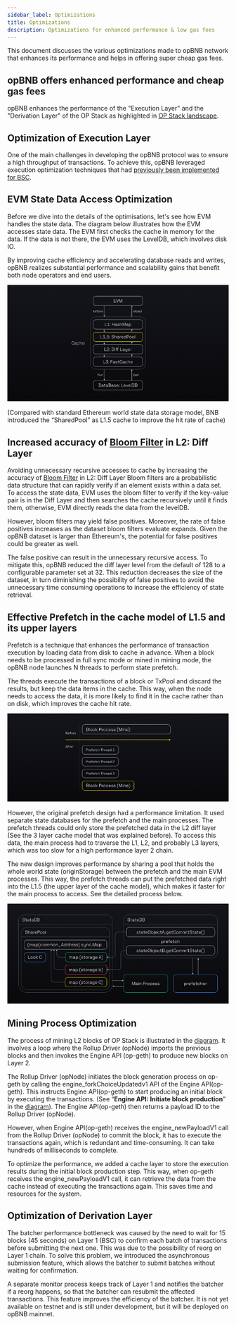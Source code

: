 ```yaml
---
sidebar_label: Optimizations
title: Optimizations
description: Optimizations for enhanced performance & low gas fees
---
```


This document discusses the various optimizations made to opBNB network that enhances its performance and helps in offering super cheap gas fees.

## opBNB offers enhanced performance and cheap gas fees

opBNB enhances the performance of the "Execution Layer" and the "Derivation Layer" of the OP Stack as highlighted in [OP Stack landscape](https://stack.optimism.io/docs/understand/landscape/?ref=binance.ghost.io#existing-landscape).

## Optimization of Execution Layer

One of the main challenges in developing the opBNB protocol was to ensure a high throughput of transactions. To achieve this, opBNB leveraged execution optimization techniques that had [previously been implemented for BSC](https://nodereal.io/blog/en/bnb-smart-chain-performance-anatomy-series-chapter-ii-99-cache-hit-rate/?ref=binance.ghost.io).

## EVM State Data Access Optimization
Before we dive into the details of the optimisations, let's see how EVM handles the state data. The diagram below illustrates how the EVM accesses state data. The EVM first checks the cache in memory for the data. If the data is not there, the EVM uses the LevelDB, which involves disk IO.

By improving cache efficiency and accelerating database reads and writes, opBNB realizes substantial performance and scalability gains that benefit both node operators and end users.

![evm-state-data-access-optimization](../../static/img/evm-state-data-access-optimization.png)

(Compared with standard Ethereum world state data storage model, BNB introduced the “SharedPool” as L1.5 cache to improve the hit rate of cache)

## Increased accuracy of [Bloom Filter](https://en.wikipedia.org/wiki/Bloom_filter?ref=binance.ghost.io) in L2: Diff Layer

Avoiding unnecessary recursive accesses to cache by increasing the accuracy of [Bloom Filter](https://en.wikipedia.org/wiki/Bloom_filter?ref=binance.ghost.io) in L2: Diff Layer
Bloom filters are a probabilistic data structure that can rapidly verify if an element exists within a data set. To access the state data, EVM uses the bloom filter to verify if the key-value pair is in the Diff Layer and then searches the cache recursively until it finds them, otherwise, EVM directly reads the data from the levelDB.

However, bloom filters may yield false positives. Moreover, the rate of false positives increases as the dataset bloom filters evaluate expands. Given the opBNB dataset is larger than Ethereum's, the potential for false positives could be greater as well.

The false positive can result in the unnecessary recursive access. To mitigate this, opBNB reduced the diff layer level from the default of 128 to a configurable parameter set at 32. This reduction decreases the size of the dataset, in turn diminishing the possibility of false positives to avoid the unnecessary time consuming operations to increase the efficiency of state retrieval.

## Effective Prefetch in the cache model of L1.5 and its upper layers
Prefetch is a technique that enhances the performance of transaction execution by loading data from disk to cache in advance. When a block needs to be processed in full sync mode or mined in mining mode, the opBNB node launches N threads to perform state prefetch.

The threads execute the transactions of a block or TxPool and discard the results, but keep the data items in the cache. This way, when the node needs to access the data, it is more likely to find it in the cache rather than on disk, which improves the cache hit rate.

![](../../static/img/prefetch.png)

However, the original prefetch design had a performance limitation. It used separate state databases for the prefetch and the main processes. The prefetch threads could only store the prefetched data in the L2 diff layer (See the 3 layer cache model that was explained before). To access this data, the main process had to traverse the L1, L2, and probably L3 layers, which was too slow for a high performance layer 2 chain.

The new design improves performance by sharing a pool that holds the whole world state (originStorage) between the prefetch and the main EVM processes. This way, the prefetch threads can put the prefetched data right into the L1.5 (the upper layer of the cache model), which makes it faster for the main process to access. See the detailed process below.

![pool-sharing](../../static/img/pool-sharing.png)

## Mining Process Optimization
The process of mining L2 blocks of OP Stack is illustrated in the [diagram](https://github.com/ethereum-optimism/optimism/blob/33741760adce92c8bdf61f693058144bb6986e30/specs/assets/engine.svg?ref=binance.ghost.io). It involves a loop where the Rollup Driver (opNode) imports the previous blocks and then invokes the Engine API (op-geth) to produce new blocks on Layer 2.

The Rollup Driver (opNode) initiates the block generation process on op-geth by calling the engine_forkChoiceUpdatedv1 API of the Engine API(op-geth). This instructs Engine API(op-geth) to start producing an initial block by executing the transactions. (See “**Engine API: Initiate block production**” in the [diagram](https://github.com/ethereum-optimism/optimism/blob/33741760adce92c8bdf61f693058144bb6986e30/specs/assets/engine.svg?ref=binance.ghost.io)). The Engine API(op-geth) then returns a payload ID to the Rollup Driver (opNode).

However, when Engine API(op-geth) receives the engine_newPayloadV1 call from the Rollup Driver (opNode) to commit the block, it has to execute the transactions again, which is redundant and time-consuming. It can take hundreds of milliseconds to complete.

To optimize the performance, we added a cache layer to store the execution results during the initial block production step. This way, when op-geth receives the engine_newPayloadV1 call, it can retrieve the data from the cache instead of executing the transactions again. This saves time and resources for the system.

## Optimization of Derivation Layer

The batcher performance bottleneck was caused by the need to wait for 15 blocks (45 seconds) on Layer 1 (BSC) to confirm each batch of transactions before submitting the next one. This was due to the possibility of reorg on Layer 1 chain. To solve this problem, we introduced the asynchronous submission feature, which allows the batcher to submit batches without waiting for confirmation.

A separate monitor process keeps track of Layer 1 and notifies the batcher if a reorg happens, so that the batcher can resubmit the affected transactions. This feature improves the efficiency of the batcher. It is not yet available on testnet and is still under development, but it will be deployed on opBNB mainnet.